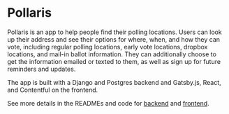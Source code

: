 # Pollaris

Pollaris is an app to help people find their polling locations. Users can look up their address and see their options for where, when, and how they can vote, including regular polling locations, early vote locations, dropbox locations, and mail-in ballot information. They can additionally choose to get the information emailed or texted to them, as well as sign up for future reminders and updates.

The app is built with a Django and Postgres backend and Gatsby.js, React, and Contentful on the frontend.

See more details in the READMEs and code for [backend](backend) and [frontend](frontend).
